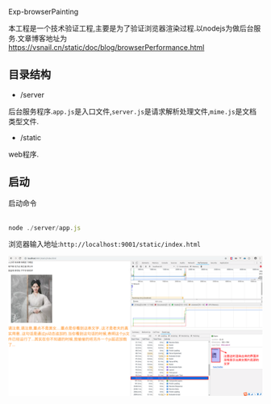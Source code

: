 Exp-browserPainting

本工程是一个技术验证工程,主要是为了验证浏览器渲染过程.以nodejs为做后台服务.文章博客地址为<https://vsnail.cn/static/doc/blog/browserPerformance.html>

## 目录结构

- /server

后台服务程序.`app.js`是入口文件,`server.js`是请求解析处理文件,`mime.js`是文档类型文件.

- /static

web程序.

## 启动

启动命令

``` javaScript

node ./server/app.js

```

浏览器输入地址:`http://localhost:9001/static/index.html`

![](./doc/img/first_painting.png)